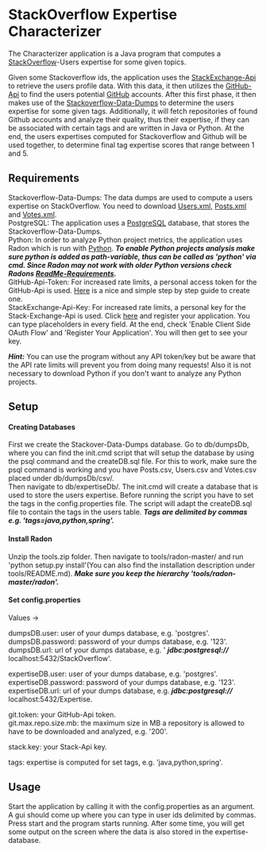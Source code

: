 # StackOverflow Expertise Characterizer

The Characterizer application is a Java program that computes a [StackOverflow](https://stackoverflow.com/)-Users expertise for some given topics.

Given some Stackoverflow ids, the application uses the [StackExchange-Api](https://api.stackexchange.com/) to retrieve the users profile data. With this data, it then utilizes the [GitHub-Api](https://docs.github.com/en/rest?apiVersion=2022-11-28) to find the users potential [GitHub](https://github.com/) accounts. After this first phase, it then makes use of the [Stackoverflow-Data-Dumps](https://archive.org/details/stackexchange) to determine the users expertise for some given tags. Additionally, it will fetch repositories of found Github accounts and analyze their quality, thus their expertise, if they can be associated with certain tags and are written in Java or Python. At the end, the users expertises computed for Stackoverflow and Github will be used together, to determine final tag expertise scores that range between 1 and 5. 

## Requirements

Stackoverflow-Data-Dumps: The data dumps are used to compute a users expertise on StackOverflow. You need to download [Users.xml](https://ia600107.us.archive.org/view_archive.php?archive=/27/items/stackexchange/stackoverflow.com-Users.7z), [Posts.xml](https://ia600107.us.archive.org/view_archive.php?archive=/27/items/stackexchange/stackoverflow.com-Posts.7z) and [Votes.xml](https://ia600107.us.archive.org/view_archive.php?archive=/27/items/stackexchange/stackoverflow.com-Votes.7z). <br>
PostgreSQL: The application uses a [PostgreSQL](https://www.python.org/downloads/) database, that stores the Stackoverflow-Data-Dumps.<br>
Python: In order to analyze Python project metrics, the application uses Radon which is run with [Python](https://www.python.org/downloads/). ***To enable Python projects analysis make sure python is added as path-variable, thus can be called as 'python' via cmd. Since Radon may not work with older Python versions check Radons [ReadMe-Requirements](https://github.com/rubik/radon/blob/master/README.rst).*** <br>
GitHub-Api-Token: For increased rate limits, a personal access token for the GitHub-Api is used.                                                                 [Here](https://docs.github.com/en/enterprise-server@3.4/authentication/keeping-your-account-and-data-secure/creating-a-personal-access-token) is a nice and simple step by step guide to create one. <br>
StackExchange-Api-Key: For increased rate limits, a personal key for the Stack-Exchange-Api is used. Click [here](https://stackapps.com/apps/oauth/register) and register your application. You can type placeholders in every field. At the end, check 'Enable Client Side OAuth Flow' and 'Register Your Application'. You will then get to see your key. <br>

***Hint:*** You can use the program without any API token/key but be aware that the API rate limits will prevent you from doing many requests! Also it is not necessary to download Python if you don't want to analyze any Python projects.

## Setup 

#### Creating Databases

First we create the Stackover-Data-Dumps database. Go to db/dumpsDb, where you can find the init.cmd script that will setup the database by using the psql command and the createDB.sql file. For this to work, make sure the psql command is working and you have Posts.csv, Users.csv and Votes.csv placed under db/dumpsDb/csv/.
<br>
Then navigate to db/expertiseDb/. The init.cmd will create a database that is used to store the users expertise. Before running the script you have to set the tags in the config.properties file. The script will adapt the createDB.sql file to contain the tags in the users table. ***Tags are delimited by commas e.g. 'tags=java,python,spring'.***

#### Install Radon

Unzip the tools.zip folder. Then navigate to tools/radon-master/ and run 'python setup.py install'(You can also find the installation description under tools/README.md). ***Make sure you keep the hierarchy 'tools/radon-master/radon'.***

#### Set config.properties

Values -> <br>

dumpsDB.user: user of your dumps database, e.g. 'postgres'. <br>
dumpsDB.password: password of your dumps database, e.g. '123'. <br>
dumpsDB.url: url of your dumps database, e.g. ' ***jdbc:postgresql://*** localhost:5432/StackOverflow'. <br>

expertiseDB.user: user of your dumps database, e.g. 'postgres'. <br>
expertiseDB.password: password of your dumps database, e.g. '123'. <br>
expertiseDB.url: url of your dumps database, e.g. ***jdbc:postgresql://*** localhost:5432/Expertise. <br>

git.token: your GitHub-Api token. <br>
git.max.repo.size.mb: the maximum size in MB a repository is allowed to have to be downloaded and analyzed, e.g. '200'.<br>

stack.key: your Stack-Api key. <br>

tags: expertise is computed for set tags, e.g. 'java,python,spring'. <br>


## Usage

Start the application by calling it with the config.properties as an argument. A gui should come up where you can type in user ids delimited by commas. Press start and the program starts running. After some time, you will get some output on the screen where the data is also stored in the expertise-database. 

